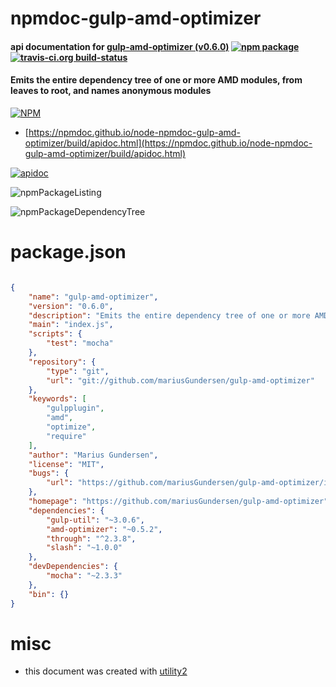 # npmdoc-gulp-amd-optimizer

#### api documentation for  [gulp-amd-optimizer (v0.6.0)](https://github.com/mariusGundersen/gulp-amd-optimizer)  [![npm package](https://img.shields.io/npm/v/npmdoc-gulp-amd-optimizer.svg?style=flat-square)](https://www.npmjs.org/package/npmdoc-gulp-amd-optimizer) [![travis-ci.org build-status](https://api.travis-ci.org/npmdoc/node-npmdoc-gulp-amd-optimizer.svg)](https://travis-ci.org/npmdoc/node-npmdoc-gulp-amd-optimizer)

#### Emits the entire dependency tree of one or more AMD modules, from leaves to root, and names anonymous modules

[![NPM](https://nodei.co/npm/gulp-amd-optimizer.png?downloads=true&downloadRank=true&stars=true)](https://www.npmjs.com/package/gulp-amd-optimizer)

- [https://npmdoc.github.io/node-npmdoc-gulp-amd-optimizer/build/apidoc.html](https://npmdoc.github.io/node-npmdoc-gulp-amd-optimizer/build/apidoc.html)

[![apidoc](https://npmdoc.github.io/node-npmdoc-gulp-amd-optimizer/build/screenCapture.buildCi.browser.%252Ftmp%252Fbuild%252Fapidoc.html.png)](https://npmdoc.github.io/node-npmdoc-gulp-amd-optimizer/build/apidoc.html)

![npmPackageListing](https://npmdoc.github.io/node-npmdoc-gulp-amd-optimizer/build/screenCapture.npmPackageListing.svg)

![npmPackageDependencyTree](https://npmdoc.github.io/node-npmdoc-gulp-amd-optimizer/build/screenCapture.npmPackageDependencyTree.svg)



# package.json

```json

{
    "name": "gulp-amd-optimizer",
    "version": "0.6.0",
    "description": "Emits the entire dependency tree of one or more AMD modules, from leaves to root, and names anonymous modules",
    "main": "index.js",
    "scripts": {
        "test": "mocha"
    },
    "repository": {
        "type": "git",
        "url": "git://github.com/mariusGundersen/gulp-amd-optimizer"
    },
    "keywords": [
        "gulpplugin",
        "amd",
        "optimize",
        "require"
    ],
    "author": "Marius Gundersen",
    "license": "MIT",
    "bugs": {
        "url": "https://github.com/mariusGundersen/gulp-amd-optimizer/issues"
    },
    "homepage": "https://github.com/mariusGundersen/gulp-amd-optimizer",
    "dependencies": {
        "gulp-util": "~3.0.6",
        "amd-optimizer": "~0.5.2",
        "through": "^2.3.8",
        "slash": "~1.0.0"
    },
    "devDependencies": {
        "mocha": "~2.3.3"
    },
    "bin": {}
}
```



# misc
- this document was created with [utility2](https://github.com/kaizhu256/node-utility2)
